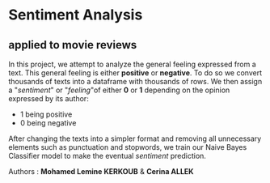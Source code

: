 # Sentiment Analysis 
## applied to movie reviews

In this project, we attempt to analyze the general feeling expressed from a text. This general feeling is either **positive** or **negative**. 
To do so we convert thousands of texts into a dataframe with thousands of rows. We then assign a "_sentiment_" or "_feeling_"of either **0** or **1** depending
on the opinion expressed by its author:
- 1 being positive
- 0 being negative

After changing the texts into a simpler format and removing all unnecessary elements such as punctuation and stopwords, we train 
our Naive Bayes Classifier model to make the eventual _sentiment_ prediction.

Authors : **Mohamed Lemine KERKOUB** & **Cerina ALLEK**
